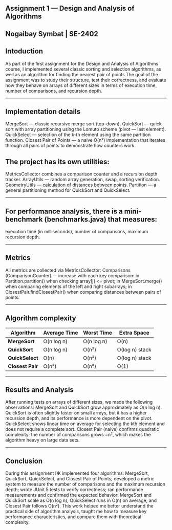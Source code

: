 Assignment 1 — Design and Analysis of Algorithms
------------------------------------------------
Nogaibay Symbat | SE-2402
-----


Intoduction
-------
As part of the first assignment for the Design and Analysis of Algorithms course, I implemented several classic sorting and selection algorithms, as well as an algorithm for finding the nearest pair of points.The goal of the assignment was to study their structure, test their correctness, and evaluate how they behave on arrays of different sizes in terms of execution time, number of comparisons, and recursion depth.

-------------------------

Implementation details
-----
MergeSort — classic recursive merge sort (top-down).
QuickSort — quick sort with array partitioning using the Lomuto scheme (pivot — last element).
QuickSelect — selection of the k-th element using the same partition function.
Closest Pair of Points — a naive O(n²) implementation that iterates through all pairs of points to demonstrate how counters work.

The project has its own utilities:
-----
MetricsCollector combines a comparison counter and a recursion depth tracker.
ArrayUtils — random array generation, swap, sorting verification.
GeometryUtils — calculation of distances between points.
Partition — a general partitioning method for QuickSort and QuickSelect.

---- 

For performance analysis, there is a mini-benchmark (benchmarks.java) that measures:
---
execution time (in milliseconds),
number of comparisons,
maximum recursion depth.

--------

Metrics
---
All metrics are collected via MetricsCollector:
Comparisons (ComparisonCounter) — increase with each key comparison:
in Partition.partition() when checking array[j] <= pivot;
in MergeSort.merge() when comparing elements of the left and right subarrays;
in ClosestPair.findClosestPair() when comparing distances between pairs of points.

--------

Algorithm complexity
----

| Algorithm        | Average Time | Worst Time | Extra Space    |
| ---------------- | ------------ | ---------- | -------------- |
| **MergeSort**    | O(n log n)   | O(n log n) | O(n)           |
| **QuickSort**    | O(n log n)   | O(n²)      | O(log n) stack |
| **QuickSelect**  | O(n)         | O(n²)      | O(log n) stack |
| **Closest Pair** | O(n²)        | O(n²)      | O(1)           |

---------

Results and Analysis
---
After running tests on arrays of different sizes, we made the following observations:
MergeSort and QuickSort grow approximately as O(n log n).
QuickSort is often slightly faster on small arrays, but it has a higher recursion depth, and its performance is more dependent on the pivot.
QuickSelect shows linear time on average for selecting the kth element and does not require a complete sort.
Closest Pair (naive) confirms quadratic complexity: the number of comparisons grows ~n², which makes the algorithm heavy on large data sets.

-------

Conclusion
----
During this assignment IЖ implemented four algorithms: MergeSort, QuickSort, QuickSelect, and Closest Pair of Points; developed a metric system to measure the number of comparisons and the maximum recursion depth; wrote JUnit 5 tests to verify correctness; ran performance measurements and confirmed the expected behavior: MergeSort and QuickSort scale as O(n log n), QuickSelect runs in O(n) on average, and Closest Pair follows O(n²). This work helped me better understand the practical side of algorithm analysis, taught me how to measure key performance characteristics, and compare them with theoretical complexity.

